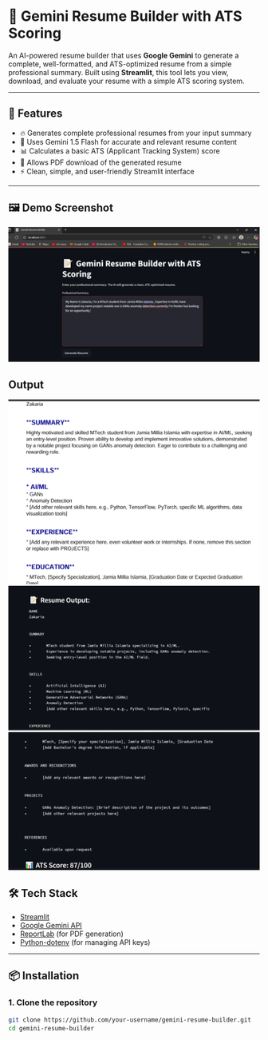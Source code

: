 # 📝 Gemini Resume Builder with ATS Scoring

An AI-powered resume builder that uses **Google Gemini** to generate a complete, well-formatted, and ATS-optimized resume from a simple professional summary. Built using **Streamlit**, this tool lets you view, download, and evaluate your resume with a simple ATS scoring system.

---

## 🚀 Features

- 🔥 Generates complete professional resumes from your input summary
- 🤖 Uses Gemini 1.5 Flash for accurate and relevant resume content
- 📊 Calculates a basic ATS (Applicant Tracking System) score
- 🧾 Allows PDF download of the generated resume
- ⚡ Clean, simple, and user-friendly Streamlit interface

---

## 🖼 Demo Screenshot
<img src="assets/front-end_sample.PNG" alt="Resume Builder UI" width="600"/>

## Output
<img src="assets/Output_pdf.PNG" alt="Resume Builder UI" width="600"/>
<img src="assets/Output_sample.PNG" alt="Resume Builder UI" width="600"/>
<img src="assets/Output_sample_2.PNG" alt="Resume Builder UI" width="600"/>


## 🛠 Tech Stack

- [Streamlit](https://streamlit.io/)
- [Google Gemini API](https://ai.google.dev/)
- [ReportLab](https://www.reportlab.com/) (for PDF generation)
- [Python-dotenv](https://pypi.org/project/python-dotenv/) (for managing API keys)

---

## 📦 Installation

### 1. Clone the repository

```bash
git clone https://github.com/your-username/gemini-resume-builder.git
cd gemini-resume-builder
